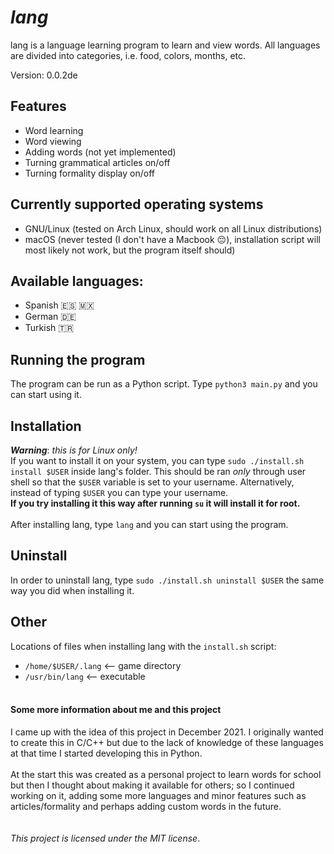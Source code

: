 # *lang*
lang is a language learning program to learn and view words. All languages are divided into categories, i.e. food, colors, months, etc.

Version: 0.0.2de

## Features
- Word learning
- Word viewing
- Adding words (not yet implemented)
- Turning grammatical articles on/off
- Turning formality display on/off

## Currently supported operating systems
- GNU/Linux (tested on Arch Linux, should work on all Linux distributions)
- macOS (never tested (I don't have a Macbook 😔), installation script will most likely not work, but the program itself should)

## Available languages:
- Spanish 🇪🇸 🇲🇽
- German 🇩🇪
- Turkish 🇹🇷

## Running the program
The program can be run as a Python script. Type `python3 main.py` and you can start using it.
## Installation
_**Warning**_: *this is for Linux only!*  
If you want to install it on your system, you can type `sudo ./install.sh install $USER` inside lang's folder. This should be ran _only_ through user shell so that the `$USER` variable is set to your username. Alternatively, instead of typing `$USER` you can type your username.  
**If you try installing it this way after running `su` it will install it for root.**  <br><br>
After installing lang, type `lang` and you can start using the program.  
## Uninstall
In order to uninstall lang, type `sudo ./install.sh uninstall $USER` the same way you did when installing it.  
## Other
Locations of files when installing lang with the `install.sh` script:
- `/home/$USER/.lang`     <-- game directory
- `/usr/bin/lang`         <-- executable<br><br>

#### Some more information about me and this project
I came up with the idea of this project in December 2021. I originally wanted to create this in C/C++ but due to the lack of knowledge of these languages at that time I started developing this in Python.<br><br>
At the start this was created as a personal project to learn words for school but then I thought about making it available for others; so I continued working on it, adding some more languages and minor features such as articles/formality and perhaps adding custom words in the future.<br><br><br>
*This project is licensed under the MIT license*.
